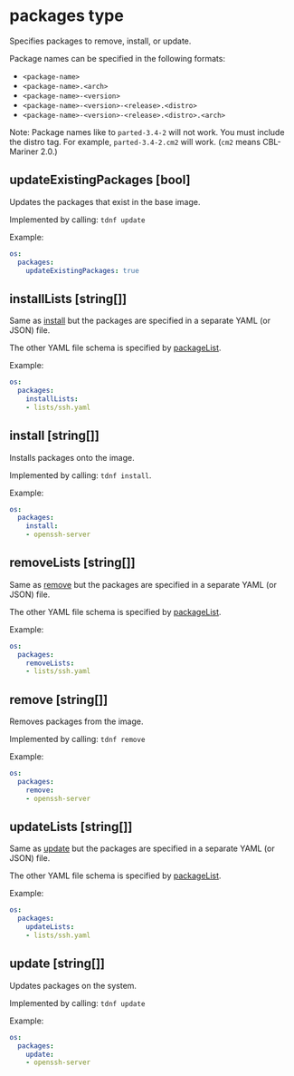 # packages type

Specifies packages to remove, install, or update.

Package names can be specified in the following formats:

- `<package-name>`
- `<package-name>.<arch>`
- `<package-name>-<version>`
- `<package-name>-<version>-<release>.<distro>`
- `<package-name>-<version>-<release>.<distro>.<arch>`

Note: Package names like to `parted-3.4-2` will not work. You must include the distro
tag. For example, `parted-3.4-2.cm2` will work. (`cm2` means CBL-Mariner 2.0.)

## updateExistingPackages [bool]

Updates the packages that exist in the base image.

Implemented by calling: `tdnf update`

Example:

```yaml
os:
  packages:
    updateExistingPackages: true
```

## installLists [string[]]

Same as [install](#install-string) but the packages are specified in a
separate YAML (or JSON) file.

The other YAML file schema is specified by [packageList](./packagelist.md).

Example:

```yaml
os:
  packages:
    installLists:
    - lists/ssh.yaml
```

## install [string[]]

Installs packages onto the image.

Implemented by calling: `tdnf install`.

Example:

```yaml
os:
  packages:
    install:
    - openssh-server
```

## removeLists [string[]]

Same as [remove](#remove-string) but the packages are specified in a
separate YAML (or JSON) file.

The other YAML file schema is specified by [packageList](./packagelist.md).

Example:

```yaml
os:
  packages:
    removeLists:
    - lists/ssh.yaml
```

## remove [string[]]

Removes packages from the image.

Implemented by calling: `tdnf remove`

Example:

```yaml
os:
  packages:
    remove:
    - openssh-server
```

## updateLists [string[]]

Same as [update](#update-string) but the packages are specified in a
separate YAML (or JSON) file.

The other YAML file schema is specified by [packageList](./packagelist.md).

Example:

```yaml
os:
  packages:
    updateLists:
    - lists/ssh.yaml
```

## update [string[]]

Updates packages on the system.

Implemented by calling: `tdnf update`

Example:

```yaml
os:
  packages:
    update:
    - openssh-server
```
